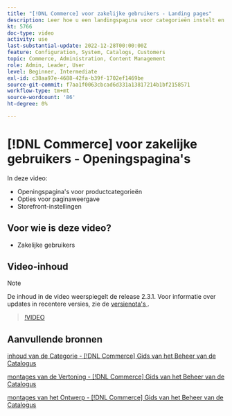 ```yaml
---
title: "[!DNL Commerce] voor zakelijke gebruikers - Landing pages"
description: Leer hoe u een landingspagina voor categorieën instelt en de vormgeving regelt.
kt: 5766
doc-type: video
activity: use
last-substantial-update: 2022-12-28T00:00:00Z
feature: Configuration, System, Catalogs, Customers
topic: Commerce, Administration, Content Management
role: Admin, Leader, User
level: Beginner, Intermediate
exl-id: c38aa97e-4688-42fa-b39f-1702ef1469be
source-git-commit: f7aa1f0063cbcad6d331a13817214b1bf2158571
workflow-type: tm+mt
source-wordcount: '86'
ht-degree: 0%

---
```


# [!DNL Commerce] voor zakelijke gebruikers - Openingspagina&#39;s

In deze video:

- Openingspagina&#39;s voor productcategorieën
- Opties voor paginaweergave
- Storefront-instellingen

## Voor wie is deze video?

- Zakelijke gebruikers

## Video-inhoud

>[!NOTE]
>
>De inhoud in de video weerspiegelt de release 2.3.1. Voor informatie over updates in recentere versies, zie de [ versienota&#39;s ](https://experienceleague.adobe.com/docs/commerce-operations/release/notes/overview.html).

>[!VIDEO](https://video.tv.adobe.com/v/36388?quality=12&learn=on)

## Aanvullende bronnen

[ inhoud van de Categorie -  [!DNL Commerce]  Gids van het Beheer van de Catalogus ](https://experienceleague.adobe.com/docs/commerce-admin/catalog/categories/create/categories-content-settings.html)

[ montages van de Vertoning -  [!DNL Commerce]  Gids van het Beheer van de Catalogus ](https://experienceleague.adobe.com/docs/commerce-admin/catalog/categories/create/categories-display-settings.html)

[ montages van het Ontwerp -  [!DNL Commerce]  Gids van het Beheer van de Catalogus ](https://experienceleague.adobe.com/docs/commerce-admin/catalog/categories/create/categories-custom-design.html)
